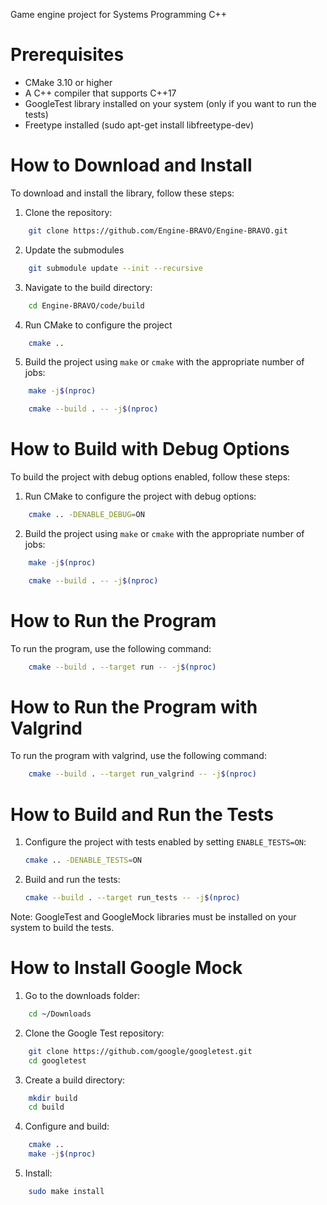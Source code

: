 Game engine project for Systems Programming C++

# Prerequisites
- CMake 3.10 or higher
- A C++ compiler that supports C++17
- GoogleTest library installed on your system (only if you want to run the tests)
- Freetype installed (sudo apt-get install libfreetype-dev)

# How to Download and Install

To download and install the library, follow these steps:

1. Clone the repository:
```sh
    git clone https://github.com/Engine-BRAVO/Engine-BRAVO.git
```

2. Update the submodules
```sh
    git submodule update --init --recursive
```

3. Navigate to the build directory:
```sh
    cd Engine-BRAVO/code/build
```

4. Run CMake to configure the project
```sh
    cmake ..
```

5. Build the project using `make` or `cmake` with the appropriate number of jobs:
```sh
    make -j$(nproc)
```
```sh
    cmake --build . -- -j$(nproc)
```

# How to Build with Debug Options

To build the project with debug options enabled, follow these steps:

1. Run CMake to configure the project with debug options:
```sh
    cmake .. -DENABLE_DEBUG=ON
```

2. Build the project using `make` or `cmake` with the appropriate number of jobs:
```sh
    make -j$(nproc)
```
```sh
    cmake --build . -- -j$(nproc)
```

# How to Run the Program

To run the program, use the following command:
```sh
    cmake --build . --target run -- -j$(nproc)
```

# How to Run the Program with Valgrind
To run the program with valgrind, use the following command:
```sh
    cmake --build . --target run_valgrind -- -j$(nproc)
```

# How to Build and Run the Tests

1. Configure the project with tests enabled by setting `ENABLE_TESTS=ON`:
    ```sh
    cmake .. -DENABLE_TESTS=ON
    ```

2. Build and run the tests:
    ```sh
    cmake --build . --target run_tests -- -j$(nproc)
    ```

Note: GoogleTest and GoogleMock libraries must be installed on your system to build the tests.

# How to Install Google Mock

1. Go to the downloads folder:
```sh
    cd ~/Downloads
```

2. Clone the Google Test repository:
```sh
    git clone https://github.com/google/googletest.git
    cd googletest
```

3. Create a build directory:
```sh
    mkdir build
    cd build
```

4. Configure and build:
```sh
    cmake ..
    make -j$(nproc)
```

5. Install:
```sh
    sudo make install
```
